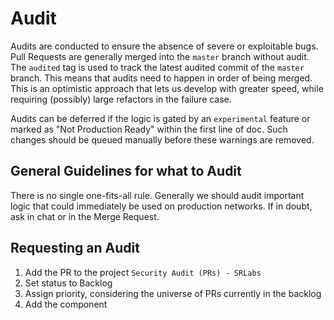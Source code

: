 # Audit

Audits are conducted to ensure the absence of severe or exploitable bugs. Pull Requests are generally merged into the
`master` branch without audit. The `audited` tag is used to track the latest audited commit of the `master` branch. This
means that audits need to happen in order of being merged.  
This is an optimistic approach that lets us develop with greater speed, while requiring (possibly) large refactors in
the failure case.

Audits can be deferred if the logic is gated by an `experimental` feature or marked as "Not Production Ready" within the
first line of doc. Such changes should be queued manually before these warnings are removed.

## General Guidelines for what to Audit

There is no single one-fits-all rule. Generally we should audit important logic that could immediately be used on
production networks. If in doubt, ask in chat or in the Merge Request.

## Requesting an Audit

1. Add the PR to the project `Security Audit (PRs) - SRLabs`
2. Set status to Backlog
3. Assign priority, considering the universe of PRs currently in the backlog
4. Add the component
